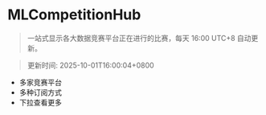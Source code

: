 # MLCompetitionHub

> 一站式显示各大数据竞赛平台正在进行的比赛，每天 16:00 UTC+8 自动更新。
  
> 更新时间: 2025-10-01T16:00:04+0800 

* 多家竞赛平台
* 多种订阅方式
* 下拉查看更多